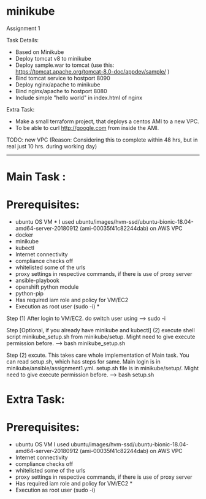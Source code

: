 # minikube
Assignment 1

Task Details:
- Based on Minikube
- Deploy tomcat v8 to minikube
- Deploy sample.war to tomcat (use this: https://tomcat.apache.org/tomcat-8.0-doc/appdev/sample/ )
- Bind tomcat service to hostport 8090
- Deploy nginx/apache to minikube
- Bind nginx/apache to hostport 8080
- Include simple "hello world" in index.html of nginx

Extra Task:
- Make a small terraform project, that deploys a centos AMI to a new VPC.
- To be able to curl http://google.com from inside the AMI.

TODO: new VPC (Reason: Considering this to complete within 48 hrs, but in real just 10 hrs. during working day)
_________________________________________________________________________________________________________________

# Main Task :
   # Prerequisites:
   - ubuntu OS VM *
      I used ubuntu/images/hvm-ssd/ubuntu-bionic-18.04-amd64-server-20180912 (ami-00035f41c82244dab) on AWS VPC
   - docker
   - minikube 
   - kubectl 
   - Internet connectivity
   - compliance checks off
   - whitelisted some of the urls
   - proxy settings in respective commands, if there is use of proxy server
   - ansible-playbook 
   - openshift python module
   - python-pip
   - Has required iam role and policy for VM/EC2
   - Execution as root user (sudo -i) *

Step (1) After login to VM/EC2. do switch user using
   --> sudo -i 

Step [Optional, if you already have minikube and kubectl] 
(2) execute shell script minikube_setup.sh from minikube/setup. Might need to give execute permission before.
   --> bash minikube_setup.sh
   
Step (2) excute. This takes care whole implementation of Main task. You can read setup.sh, which has steps for same. Main login is in minikube/ansible/assignment1.yml. setup.sh file is in minikube/setup/. Might need to give execute permission before.
   --> bash setup.sh

# Extra Task:
   # Prerequisites:
   - ubuntu OS VM
      I used ubuntu/images/hvm-ssd/ubuntu-bionic-18.04-amd64-server-20180912 (ami-00035f41c82244dab) on AWS VPC
   - Internet connectivity
   - compliance checks off
   - whitelisted some of the urls
   - proxy settings in respective commands, if there is use of proxy server
   - Has required iam role and policy for VM/EC2 *
   - Execution as root user (sudo -i)
